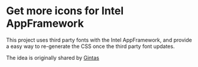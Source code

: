 # Get more icons for Intel AppFramework

This project uses third party fonts with the Intel AppFramework, and provide a easy way to re-generate the CSS once the third party font updates.

The idea is originally shared by [Gintas](https://forums.html5dev-software.intel.com/memberlist.php?mode=viewprofile&u=3018)

